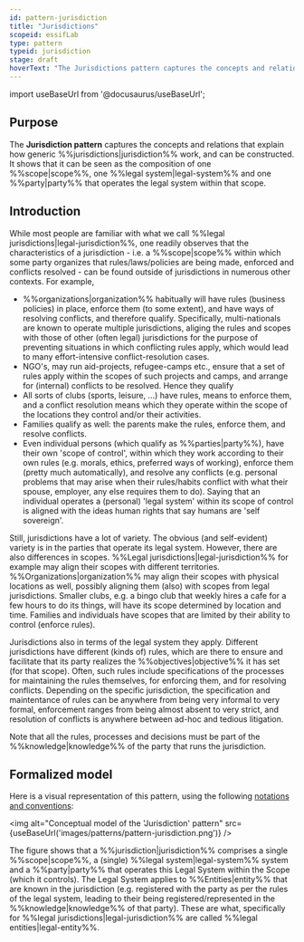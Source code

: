 ```yaml
---
id: pattern-jurisdiction
title: "Jurisdictions"
scopeid: essifLab
type: pattern
typeid: jurisdiction
stage: draft
hoverText: "The Jurisdictions pattern captures the concepts and relations that explain what a generic jurisdiction consists of, and relates it to parties and legal entities."
---
```


import useBaseUrl from '@docusaurus/useBaseUrl';

## Purpose
<!-- Concisely describe what can you do with the pattern that is (at least) harder if you didn't have it. -->
The **Jurisdiction pattern** captures the concepts and relations that explain how generic %%jurisdictions|jurisdiction%%  work, and can be constructed. It shows that it can be seen as the composition of one %%scope|scope%%, one %%legal system|legal-system%% and one %%party|party%% that operates the legal system within that scope.

## Introduction
<!-- Gently introduce the pattern, by referring to real-world situations and using colloquial terms, so that when someone has read the text, (s)he knows what it is about, and is ready to delve into the specifics of the pattern. -->
While most people are familiar with what we call %%legal jurisdictions|legal-jurisdiction%%, one readily observes that the characteristics of a jurisdiction - i.e. a %%scope|scope%% within which some party organizes that rules/laws/policies are being made, enforced and conflicts resolved - can be found outside of jurisdictions in numerous other contexts. For example,

- %%organizations|organization%% habitually will have rules (business policies) in place, enforce them (to some extent), and have ways of resolving conflicts, and therefore qualify. Specifically, multi-nationals are known to operate multiple jurisdictions, aliging the rules and scopes with those of other (often legal) jurisdictions for the purpose of preventing situations in which conflicting rules apply, which would lead to many effort-intensive conflict-resolution cases.
- NGO's, may run aid-projects, refugee-camps etc., ensure that a set of rules apply within the scopes of such projects and camps, and arrange for (internal) conflicts to be resolved. Hence they qualify
- All sorts of clubs (sports, leisure, ...) have rules, means to enforce them, and a conflict resolution means which they operate within the scope of the locations they control and/or their activities. 
- Families qualify as well: the parents make the rules, enforce them, and resolve conflicts.
- Even individual persons (which qualify as %%parties|party%%), have their own 'scope of control', within which they work according to their own rules (e.g. morals, ethics, preferred ways of working), enforce them (pretty much automatically), and resolve any conflicts (e.g. personal problems that may arise when their rules/habits conflict with what their spouse, employer, any else requires them to do). Saying that an individual operates a (personal) 'legal system' within its scope of control is aligned with the ideas human rights that say humans are 'self sovereign'.

Still, jurisdictions have a lot of variety. The obvious (and self-evident) variety is in the parties that operate its legal system. However, there are also differences in scopes. %%Legal jurisdictions|legal-jurisdiction%% for example may align their scopes with different territories. %%Organizations|organization%% may align their scopes with physical locations as well, possibly aligning them (also) with scopes from legal jurisdictions. Smaller clubs, e.g. a bingo club that weekly hires a cafe for a few hours to do its things, will have its scope determined by location and time. Families and individuals have scopes that are limited by their ability to control (enforce rules).

Jurisdictions also in terms of the legal system they apply. Different jurisdictions have different (kinds of) rules, which are there to ensure and facilitate that its party realizes the %%objectives|objective%% it has set (for that scope). Often, such rules include specifications of the processes for maintaining the rules themselves, for enforcing them, and for resolving conflicts. Depending on the specific jurisdiction, the specification and maintentance of rules can be anywhere from being very informal to very formal, enforcement ranges from being almost absent to very strict, and resolution of conflicts is anywhere between ad-hoc and tedious litigation.

Note that all the rules, processes and decisions must be part of the %%knowledge|knowledge%% of the party that runs the jurisdiction.

## Formalized model
Here is a visual representation of this pattern, using the following [notations and conventions](../notations-and-conventions#pattern-diagram-notations):

<img
  alt="Conceptual model of the 'Jurisdiction' pattern"
  src={useBaseUrl('images/patterns/pattern-jurisdiction.png')}
/>

The figure shows that a %%jurisdiction|jurisdiction%% comprises a single %%scope|scope%%, a (single) %%legal system|legal-system%% system and a %%party|party%% that operates this Legal System within the Scope (which it controls). The Legal System applies to %%Entities|entity%% that are known in the jurisdiction (e.g. registered with the party as per the rules of the legal system, leading to their being registered/represented in the %%knowledge|knowledge%% of that party). These are what, specifically for %%legal jurisdictions|legal-jurisdiction%% are called %%legal entities|legal-entity%%.